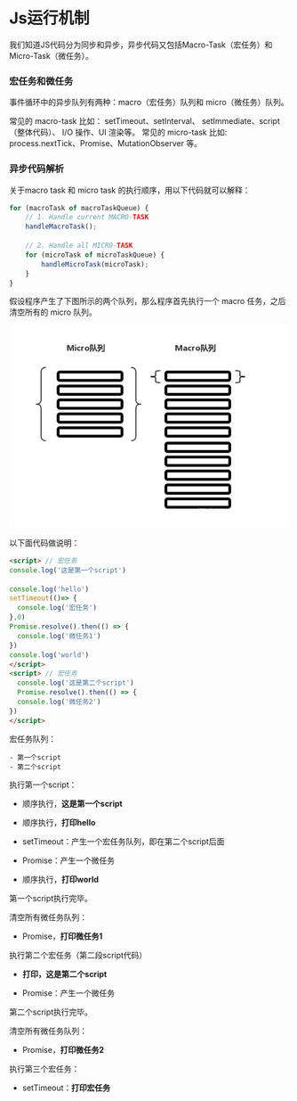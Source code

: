 

# Js运行机制

我们知道JS代码分为同步和异步，异步代码又包括Macro-Task（宏任务）和Micro-Task（微任务）。

### 宏任务和微任务

事件循环中的异步队列有两种：macro（宏任务）队列和 micro（微任务）队列。

常见的 macro-task 比如： setTimeout、setInterval、 setImmediate、script（整体代码）、 I/O 操作、UI 渲染等。
常见的 micro-task 比如: process.nextTick、Promise、MutationObserver 等。

### 异步代码解析

关于macro task 和 micro task 的执行顺序，用以下代码就可以解释：

```javascript
for (macroTask of macroTaskQueue) {
    // 1. Handle current MACRO-TASK
    handleMacroTask();
      
    // 2. Handle all MICRO-TASK
    for (microTask of microTaskQueue) {
        handleMicroTask(microTask);
    }
}
```

假设程序产生了下图所示的两个队列，那么程序首先执行一个 macro 任务，之后清空所有的 micro 队列。

![macroAndMicro](./images/macroAndMicro.jpg)

以下面代码做说明：

```html
<script> // 宏任务
console.log('这是第一个script')

console.log('hello')
setTimeout(()=> {
  console.log('宏任务')
},0)
Promise.resolve().then(() => {
  console.log('微任务1')
})
console.log('world')
</script>
<script> // 宏任务
  console.log('这是第二个script')
  Promise.resolve().then(() => {
  console.log('微任务2')
})
</script>
```

宏任务队列：

	- 第一个script
	- 第二个script

执行第一个script：

- 顺序执行，**这是第一个script**

- 顺序执行，**打印hello**

- setTimeout：产生一个宏任务队列，即在第二个script后面
- Promise：产生一个微任务
- 顺序执行，**打印world**

第一个script执行完毕。

清空所有微任务队列：

- Promise，**打印微任务1**

执行第二个宏任务（第二段script代码）

- **打印，这是第二个script**

- Promise：产生一个微任务

第二个script执行完毕。

清空所有微任务队列：

- Promise，**打印微任务2**

执行第三个宏任务：

- setTimeout：**打印宏任务**
